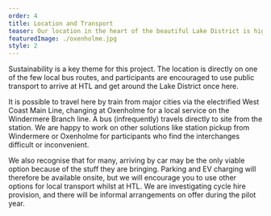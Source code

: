```yaml
---
order: 4
title: Location and Transport
teaser: Our location in the heart of the beautiful Lake District is highly accessible for responsible transport
featuredImage: ./oxenholme.jpg
style: 2
---
```


Sustainability is a key theme for this project. The location is directly on one of the few local bus routes, and participants are encouraged to use public transport to arrive at HTL and get around the Lake District once here.

It is possible to travel here by train from major cities via the electrified West Coast Main Line, changing at Oxenholme for a local service on the Windermere Branch line. A bus (infrequently) travels directly to site from the station.
We are happy to work on other solutions like station pickup from Windermere or Oxenholme for participants who find the interchanges difficult or inconvenient.

We also recognise that for many, arriving by car may be the only viable option because of the stuff they are bringing.
Parking and EV charging will therefore be available onsite, but we will encourage you to use other options for local transport whilst at HTL.
We are investigating cycle hire provision, and there will be informal arrangements on offer during the pilot year.
